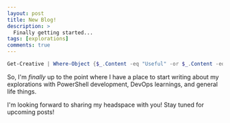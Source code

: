 ```yaml
---
layout: post
title: New Blog!
description: >
  Finally getting started...
tags: [explorations]
comments: true
---
```


```powershell
Get-Creative | Where-Object {$_.Content -eq "Useful" -or $_.Content -eq "Random"} | Format-Blog
```

So, I'm _finally_ up to the point where I have a place to start writing about my explorations with PowerShell development, DevOps learnings, and general life things.

I'm looking forward to sharing my headspace with you! Stay tuned for upcoming posts!